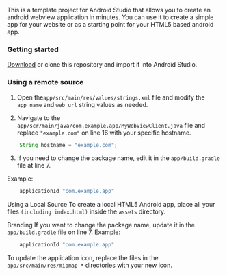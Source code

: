This is a template project for Android Studio that allows you to create an android webview application in minutes. You can use it to create a simple app for your website or as a starting point for your HTML5 based android app.

### Getting started

[Download](https://github.com/amnandan9/Webforged_App_Wizard/archive/refs/heads/main.zip) or clone this repository and import it into Android Studio.

### Using a remote source

1. Open the`app/src/main/res/values/strings.xml` file and modify the `app_name` and `web_url` string values as needed.
   
2. Navigate to the `app/scr/main/java/com.example.app/MyWebViewClient.java` file and replace `"example.com"` on line 16 with your specific hostname.

```java
	String hostname = "example.com";
```
3. If you need to change the package name, edit it in the `app/build.gradle` file at line 7.

Example:

```java
	applicationId "com.example.app"
```

Using a Local Source
To create a local HTML5 Android app, place all your files `(including index.html)` inside the `assets` directory.

Branding
If you want to change the package name, update it in the `app/build.gradle` file on line 7.
Example:

```java
	applicationId "com.example.app"
```

To update the application icon, replace the files in the `app/src/main/res/mipmap-*` directories with your new icon.
